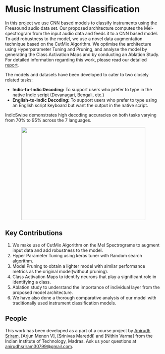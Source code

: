 # Music Instrument Classification

In this project we use CNN based models to classify instruments using the Freesound audio data set. Our proposed architecture computes the Mel-spectrogram from the input audio
data and feeds it to a CNN based model. To add robustness to the model, we use a novel data augmentation technique based on the CutMix Algorithm. We optimise the architecture using Hyperparameter Tuning and Pruning, and analyse the model by generating the Class Activation Maps and by conducting an Ablation Study. For detailed information regarding this work, please read our detailed [report](https://emilbiju.github.io/indic-swipe). 

The models and datasets have been developed to cater to two closely related tasks:

- **Indic-to-Indic Decoding:** To support users who prefer to type in the native Indic script (Devanagari, Bengali, etc.)
- **English-to-Indic Decoding:** To support users who prefer to type using an English script keyboard but want the output in the native script.

IndicSwipe demonstrates high decoding accuracies on both tasks varying from 70% to 95% across the 7 languages.

<p align="center">
   <img src="../gh-pages/assets/images/gesture_sample.jpg" width=400 height=300>
</p>

## Key Contributions

1. We make use of CutMix Algorithm on the Mel Spectrograms to augment input data and add robustness to the model.
2. Hyper Parameter Tuning using keras tuner with Random search algorithm.
3. Model Pruning to obtain a lighter model with similar performance metrics as the original model(without pruning).
4. Class Activation Maps to identify neurons that play a significant role in identifying a class.
5. Ablation study to understand the importance of individual layer from the proposed model architecture. 
6. We have also done a thorough comparative analysis of our model with traditionally used instrument classification models.

## People

This work has been developed as a part of a course project  by [Anirudh Sriram](https://github.com/anirudhs123), [Arjun Menon V], [Srinivas Mareddi] and [Nithin Varma] from the Indian Institute of Technology, Madras. Ask us your questions at [anirudhsriram30799@gmail.com](mailto:anirudhsriram30799@gmail.com).
